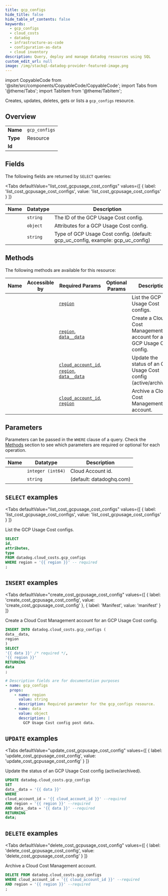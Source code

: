 ```yaml
--- 
title: gcp_configs
hide_title: false
hide_table_of_contents: false
keywords:
  - gcp_configs
  - cloud_costs
  - datadog
  - infrastructure-as-code
  - configuration-as-data
  - cloud inventory
description: Query, deploy and manage datadog resources using SQL
custom_edit_url: null
image: /img/stackql-datadog-provider-featured-image.png
---
```


import CopyableCode from '@site/src/components/CopyableCode/CopyableCode';
import Tabs from '@theme/Tabs';
import TabItem from '@theme/TabItem';

Creates, updates, deletes, gets or lists a <code>gcp_configs</code> resource.

## Overview
<table><tbody>
<tr><td><b>Name</b></td><td><code>gcp_configs</code></td></tr>
<tr><td><b>Type</b></td><td>Resource</td></tr>
<tr><td><b>Id</b></td><td><CopyableCode code="datadog.cloud_costs.gcp_configs" /></td></tr>
</tbody></table>

## Fields

The following fields are returned by `SELECT` queries:

<Tabs
    defaultValue="list_cost_gcpusage_cost_configs"
    values={[
        { label: 'list_cost_gcpusage_cost_configs', value: 'list_cost_gcpusage_cost_configs' }
    ]}
>
<TabItem value="list_cost_gcpusage_cost_configs">

<table>
<thead>
    <tr>
    <th>Name</th>
    <th>Datatype</th>
    <th>Description</th>
    </tr>
</thead>
<tbody>
<tr>
    <td><CopyableCode code="id" /></td>
    <td><code>string</code></td>
    <td>The ID of the GCP Usage Cost config.</td>
</tr>
<tr>
    <td><CopyableCode code="attributes" /></td>
    <td><code>object</code></td>
    <td>Attributes for a GCP Usage Cost config.</td>
</tr>
<tr>
    <td><CopyableCode code="type" /></td>
    <td><code>string</code></td>
    <td>Type of GCP Usage Cost config. (default: gcp_uc_config, example: gcp_uc_config)</td>
</tr>
</tbody>
</table>
</TabItem>
</Tabs>

## Methods

The following methods are available for this resource:

<table>
<thead>
    <tr>
    <th>Name</th>
    <th>Accessible by</th>
    <th>Required Params</th>
    <th>Optional Params</th>
    <th>Description</th>
    </tr>
</thead>
<tbody>
<tr>
    <td><a href="#list_cost_gcpusage_cost_configs"><CopyableCode code="list_cost_gcpusage_cost_configs" /></a></td>
    <td><CopyableCode code="select" /></td>
    <td><a href="#parameter-region"><code>region</code></a></td>
    <td></td>
    <td>List the GCP Usage Cost configs.</td>
</tr>
<tr>
    <td><a href="#create_cost_gcpusage_cost_config"><CopyableCode code="create_cost_gcpusage_cost_config" /></a></td>
    <td><CopyableCode code="insert" /></td>
    <td><a href="#parameter-region"><code>region</code></a>, <a href="#parameter-data__data"><code>data__data</code></a></td>
    <td></td>
    <td>Create a Cloud Cost Management account for an GCP Usage Cost config.</td>
</tr>
<tr>
    <td><a href="#update_cost_gcpusage_cost_config"><CopyableCode code="update_cost_gcpusage_cost_config" /></a></td>
    <td><CopyableCode code="update" /></td>
    <td><a href="#parameter-cloud_account_id"><code>cloud_account_id</code></a>, <a href="#parameter-region"><code>region</code></a>, <a href="#parameter-data__data"><code>data__data</code></a></td>
    <td></td>
    <td>Update the status of an GCP Usage Cost config (active/archived).</td>
</tr>
<tr>
    <td><a href="#delete_cost_gcpusage_cost_config"><CopyableCode code="delete_cost_gcpusage_cost_config" /></a></td>
    <td><CopyableCode code="delete" /></td>
    <td><a href="#parameter-cloud_account_id"><code>cloud_account_id</code></a>, <a href="#parameter-region"><code>region</code></a></td>
    <td></td>
    <td>Archive a Cloud Cost Management account.</td>
</tr>
</tbody>
</table>

## Parameters

Parameters can be passed in the `WHERE` clause of a query. Check the [Methods](#methods) section to see which parameters are required or optional for each operation.

<table>
<thead>
    <tr>
    <th>Name</th>
    <th>Datatype</th>
    <th>Description</th>
    </tr>
</thead>
<tbody>
<tr id="parameter-cloud_account_id">
    <td><CopyableCode code="cloud_account_id" /></td>
    <td><code>integer (int64)</code></td>
    <td>Cloud Account id.</td>
</tr>
<tr id="parameter-region">
    <td><CopyableCode code="region" /></td>
    <td><code>string</code></td>
    <td>(default: datadoghq.com)</td>
</tr>
</tbody>
</table>

## `SELECT` examples

<Tabs
    defaultValue="list_cost_gcpusage_cost_configs"
    values={[
        { label: 'list_cost_gcpusage_cost_configs', value: 'list_cost_gcpusage_cost_configs' }
    ]}
>
<TabItem value="list_cost_gcpusage_cost_configs">

List the GCP Usage Cost configs.

```sql
SELECT
id,
attributes,
type
FROM datadog.cloud_costs.gcp_configs
WHERE region = '{{ region }}' -- required
;
```
</TabItem>
</Tabs>


## `INSERT` examples

<Tabs
    defaultValue="create_cost_gcpusage_cost_config"
    values={[
        { label: 'create_cost_gcpusage_cost_config', value: 'create_cost_gcpusage_cost_config' },
        { label: 'Manifest', value: 'manifest' }
    ]}
>
<TabItem value="create_cost_gcpusage_cost_config">

Create a Cloud Cost Management account for an GCP Usage Cost config.

```sql
INSERT INTO datadog.cloud_costs.gcp_configs (
data__data,
region
)
SELECT 
'{{ data }}' /* required */,
'{{ region }}'
RETURNING
data
;
```
</TabItem>
<TabItem value="manifest">

```yaml
# Description fields are for documentation purposes
- name: gcp_configs
  props:
    - name: region
      value: string
      description: Required parameter for the gcp_configs resource.
    - name: data
      value: object
      description: |
        GCP Usage Cost config post data.
```
</TabItem>
</Tabs>


## `UPDATE` examples

<Tabs
    defaultValue="update_cost_gcpusage_cost_config"
    values={[
        { label: 'update_cost_gcpusage_cost_config', value: 'update_cost_gcpusage_cost_config' }
    ]}
>
<TabItem value="update_cost_gcpusage_cost_config">

Update the status of an GCP Usage Cost config (active/archived).

```sql
UPDATE datadog.cloud_costs.gcp_configs
SET 
data__data = '{{ data }}'
WHERE 
cloud_account_id = '{{ cloud_account_id }}' --required
AND region = '{{ region }}' --required
AND data__data = '{{ data }}' --required
RETURNING
data;
```
</TabItem>
</Tabs>


## `DELETE` examples

<Tabs
    defaultValue="delete_cost_gcpusage_cost_config"
    values={[
        { label: 'delete_cost_gcpusage_cost_config', value: 'delete_cost_gcpusage_cost_config' }
    ]}
>
<TabItem value="delete_cost_gcpusage_cost_config">

Archive a Cloud Cost Management account.

```sql
DELETE FROM datadog.cloud_costs.gcp_configs
WHERE cloud_account_id = '{{ cloud_account_id }}' --required
AND region = '{{ region }}' --required
;
```
</TabItem>
</Tabs>
